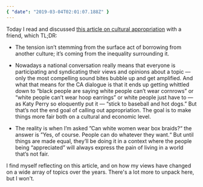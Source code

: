 ```yaml
---
{ "date": "2019-03-04T02:01:07.188Z" }
---
```


Today I read and discussed [this article on cultural appropriation][1] with a
friend, which TL;DR:

- The tension isn’t stemming from the surface act of borrowing from another
  culture; it’s coming from the inequality surrounding it.

- Nowadays a national conversation really means that everyone is participating
  and syndicating their views and opinions about a topic — only the most
  compelling sound bites bubble up and get amplified. And what that means for
  the CA dialogue is that it ends up getting whittled down to “black people are
  saying white people can’t wear cornrows” or “white people can’t wear hoop
  earrings” or white people just have to — as Katy Perry so eloquently put it —
  “stick to baseball and hot dogs.” But that’s not the end goal of calling out
  appropriation. The goal is to make things more fair both on a cultural and
  economic level.

- The reality is when I’m asked ”Can white women wear box braids?“ the answer is
  ”Yes, of course. People can do whatever they want.“ But until things are made
  equal, they’ll be doing it in a context where the people being “appreciated”
  will always express the pain of living in a world that’s not fair.

I find myself reflecting on this article, and on how my views have changed on a
wide array of topics over the years. There's a lot more to unpack here, but I
won't.

[1]:
  https://www.teenvogue.com/story/why-the-cultural-appropriation-conversation-needs-to-go-further
